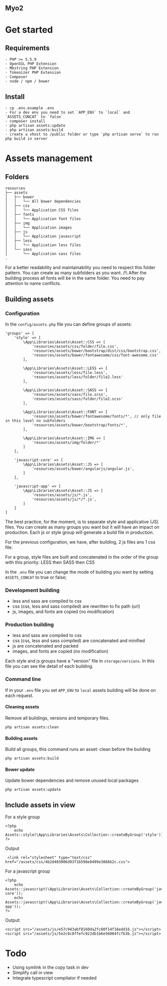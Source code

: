 Myo2 
---------

# Get started

## Requirements

    - PHP >= 5.5.9
    - OpenSSL PHP Extension
    - Mbstring PHP Extension
    - Tokenizer PHP Extension
    - Composer
    - node / npm / bower

## Install

    - cp .env.example .env
    - For a dev env you need to set `APP_ENV` to `local` and `ASSETS_CONCAT` to `false`
    - composer install
    - php artisan assets:update
    - php artisan assets:build
    - create a vhost to /public folder or type `php artisan serve` to run php build in server

# Assets management
## Folders

    resources
    ├── assets
    │   ├── bower
    │   │   └── All bower dependencies
    │   ├── css
    │   │   └── Application CSS files
    │   ├── fonts
    │   │   └── Application font files
    │   ├── img
    │   │   └── Application images
    │   ├── js
    │   │   └── Application javascript
    │   ├── less
    │   │   └── Application less files
    │   └── sass
    │       └── Application sass files
    .

For a better readability and maintainability you need to respect this folder pattern. You can create as many subfolders as you want.
/!\ After the building process all fonts will be in the same folder. You need to pay attention to name conflicts.

## Building assets

### Configuration

In the `config/assets.php` file you can define groups of assets:



    'groups' => [
        'style' => [
            \App\Libraries\Assets\Asset::CSS => [
                'resources/assets/css/folder/file.css',
                'resources/assets/bower/bootstrap/dist/css/bootstrap.css',
                'resources/assets/bower/fontawesome/css/font-awesome.css'
            ],

            \App\Libraries\Assets\Asset::LESS => [
                'resources/assets/less/file.less',
                'resources/assets/less/folder/file2.less'
            ],

            \App\Libraries\Assets\Asset::SASS => [
                'resources/assets/sass/file.scss',
                'resources/assets/sass/folder/file2.scss'
            ],

            \App\Libraries\Assets\Asset::FONT => [
                'resources/assets/bower/fontawesome/fonts/*', // only file in this level no subfolders
                'resources/assets/bower/bootstrap/fonts/*',
            ],

            \App\Libraries\Assets\Asset::IMG => [
                'resources/assets/img/folder/*'
            ]
        ],

        'javascript-core' => [
            \App\Libraries\Assets\Asset::JS => [
                'resources/assets/bower/angularjs/angular.js',
            ]
        ],

        'javascript-app' => [
            \App\Libraries\Assets\Asset::JS => [
                'resources/assets/js/*.js',
                'resources/assets/js/*/*.js',
            ]
        ]
    ]


The best practice, for the moment, is to separate style and applicative (JS) files. You can create as many groups you want but it will have an impact on production.
Each js or style group will generate a build file in production.

For the previous configuration, we have, after building, 2 js files ans 1 css file.

For a group, style files are built and concatenated in the order of the group with this priority: LESS then SASS then CSS

In the `.env` file you can change the mode of building you want by setting `ASSETS_CONCAT` to true or false;

### Development building

- less and sass are compiled to css
- css (css, less and sass compiled) are rewritten to fix path (url)
- js, images, and fonts are copied (no modification)

### Production building

- less and sass are compiled to css
- css (css, less and sass compiled) are concatenated and minified
- js are concatenated and packed
- images, and fonts are copied (no modification)

Each style and js groups have a "version" file in `storage/versions`. In this file you can see the detail of each building.

### Command line

If in your `.env` file you set `APP_ENV` to `local` assets building will be done on each request.

#### Cleaning assets

Remove all buildings, versions and temporary files.

`php artisan assets:clean`

#### Building assets

Build all groups, this command runs an asset: clean before the building

`php artisan assets:build`

#### Bower update

Update bower dependencies and remove unused local packages

`php artisan assets:update`

## Include assets in view

For a style group

    <?php
        echo Assets::style(\App\Libraries\Assets\Collection::createByGroup('style'));
    ?>

Output


     <link rel="stylesheet" type="text/css" href="/assets/css/4b2d403006d93f1b598e0499e3866b2c.css">


For a javascript group

    <?php
        echo Assets::javascript(\App\Libraries\Assets\Collection::createByGroup('javascript-core'));
        echo Assets::javascript(\App\Libraries\Assets\Collection::createByGroup('javascript-app'));
    ?>

Output:

    <script src="/assets/js/e57c943abf8160da2fc80f14f16edd16.js"></script>
    <script src="/assets/js/5e2c8c8ffefc922db1b6e56004fcfb3b.js"></script>

# Todo

- Using symlink in the copy task in dev
- Simplify call in view
- Integrate typescript compilator if needed